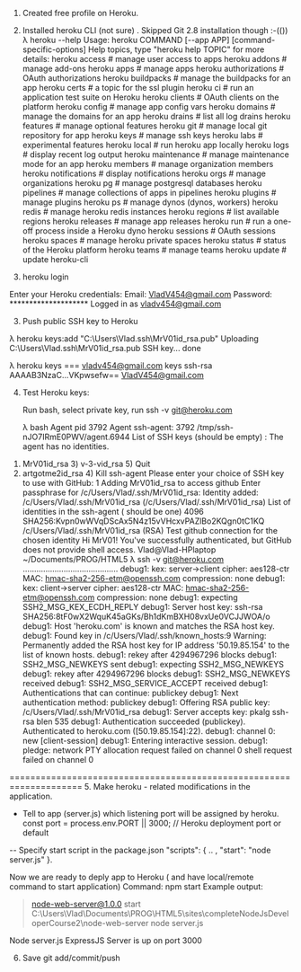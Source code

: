
1. Created free profile on Heroku.

2.  Installed heroku CLI (not sure) . Skipped Git 2.8 installation though :-(())
   λ heroku --help
   Usage: heroku COMMAND [--app APP] [command-specific-options]
Help topics, type "heroku help TOPIC" for more details:
  heroku access         # manage user access to apps
  heroku addons         # manage add-ons
  heroku apps           # manage apps
  heroku authorizations # OAuth authorizations
  heroku buildpacks     # manage the buildpacks for an app
  heroku certs          # a topic for the ssl plugin
  heroku ci             # run an application test suite on Heroku
  heroku clients        # OAuth clients on the platform
  heroku config         # manage app config vars
  heroku domains        # manage the domains for an app
  heroku drains         # list all log drains
  heroku features       # manage optional features
  heroku git            # manage local git repository for app
  heroku keys           # manage ssh keys
  heroku labs           # experimental features
  heroku local          # run heroku app locally
  heroku logs           # display recent log output
  heroku maintenance    # manage maintenance mode for an app
  heroku members        # manage organization members
  heroku notifications  # display notifications
  heroku orgs           # manage organizations
  heroku pg             # manage postgresql databases
  heroku pipelines      # manage collections of apps in pipelines
  heroku plugins        # manage plugins
  heroku ps             # manage dynos (dynos, workers)
  heroku redis          # manage heroku redis instances
  heroku regions        # list available regions
  heroku releases       # manage app releases
  heroku run            # run a one-off process inside a Heroku dyno
  heroku sessions       # OAuth sessions
  heroku spaces         # manage heroku private spaces
  heroku status         # status of the Heroku platform
  heroku teams          # manage teams
  heroku update         # update heroku-cli

2. heroku login

Enter your Heroku credentials:
Email: VladV454@gmail.com
Password: ********************
Logged in as vladv454@gmail.com

3. Push public SSH key to Heroku

λ heroku keys:add  "C:\Users\Vlad\.ssh\MrV01id_rsa.pub"
Uploading C:\Users\Vlad\.ssh\MrV01id_rsa.pub SSH key... done

λ heroku keys
=== vladv454@gmail.com keys
ssh-rsa AAAAB3NzaC...VKpwsefw== VladV454@gmail.com

4. Test Heroku keys:

    Run bash, select private key,  run ssh -v git@heroku.com

    λ bash
Agent pid 3792
Agent ssh-agent: 3792 /tmp/ssh-nJO7IRmE0PWV/agent.6944
List of SSH keys (should be empty) : The agent has no identities.
1) MrV01id_rsa      3) v-3-vid_rsa      5) Quit
2) artgotme2id_rsa  4) Kill ssh-agent
Please enter your choice of SSH key to use with GitHub: 1
Adding MrV01id_rsa to access github
Enter passphrase for /c/Users/Vlad/.ssh/MrV01id_rsa:
Identity added: /c/Users/Vlad/.ssh/MrV01id_rsa (/c/Users/Vlad/.ssh/MrV01id_rsa)
List of identities  in the ssh-agent ( should be one)
4096 SHA256:Kvpn0wWVqDScAx5N4z15vVHcxvPAZlBo2KQgn0tC1KQ /c/Users/Vlad/.ssh/MrV01id_rsa (RSA)
Test github connection for the chosen identity
Hi MrV01! You've successfully authenticated, but GitHub does not provide shell access.
Vlad@Vlad-HPlaptop ~/Documents/PROG/HTML5
λ ssh -v git@heroku.com
..........................................
debug1: kex: server->client cipher: aes128-ctr MAC: hmac-sha2-256-etm@openssh.com compression: none
debug1: kex: client->server cipher: aes128-ctr MAC: hmac-sha2-256-etm@openssh.com compression: none
debug1: expecting SSH2_MSG_KEX_ECDH_REPLY
debug1: Server host key: ssh-rsa SHA256:8tF0wX2WquK45aGKs/Bh1dKmBXH08vxUe0VCJJWOA/o
debug1: Host 'heroku.com' is known and matches the RSA host key.
debug1: Found key in /c/Users/Vlad/.ssh/known_hosts:9
Warning: Permanently added the RSA host key for IP address '50.19.85.154' to the list of known hosts.
debug1: rekey after 4294967296 blocks
debug1: SSH2_MSG_NEWKEYS sent
debug1: expecting SSH2_MSG_NEWKEYS
debug1: rekey after 4294967296 blocks
debug1: SSH2_MSG_NEWKEYS received
debug1: SSH2_MSG_SERVICE_ACCEPT received
debug1: Authentications that can continue: publickey
debug1: Next authentication method: publickey
debug1: Offering RSA public key: /c/Users/Vlad/.ssh/MrV01id_rsa
debug1: Server accepts key: pkalg ssh-rsa blen 535
debug1: Authentication succeeded (publickey).
Authenticated to heroku.com ([50.19.85.154]:22).
debug1: channel 0: new [client-session]
debug1: Entering interactive session.
debug1: pledge: network
PTY allocation request failed on channel 0
shell request failed on channel 0

====================================================================
5.  Make heroku - related  modifications in the application.

  - Tell to app (server.js) which listening port will be assigned  by heroku.
  const port = process.env.PORT || 3000; // Heroku  deployment  port or default

  -- Specify start script in the package.json
  "scripts": {
      .. ,
     "start": "node server.js"
   }.

Now we are ready to deply app to Heroku ( and have local/remote  command to start application)
Command:   npm start
Example output:
> node-web-server@1.0.0 start C:\Users\Vlad\Documents\PROG\HTML5\sites\completeNodeJsDeveloperCourse2\node-web-server
> node server.js

Node server.js ExpressJS Server is up on port 3000

6. Save  git add/commit/push
